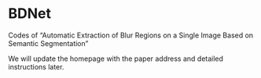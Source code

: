 # BDNet
Codes of “Automatic Extraction of Blur Regions on a Single Image Based on Semantic Segmentation”

We will update the homepage with the paper address and detailed instructions later.

